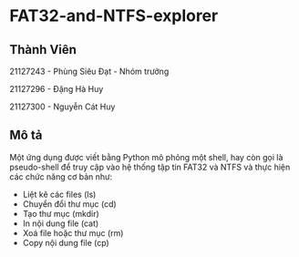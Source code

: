 # FAT32-and-NTFS-explorer
## Thành Viên
21127243 - Phùng Siêu Đạt - Nhóm trưởng

21127296 - Đặng Hà Huy

21127300 - Nguyễn Cát Huy
## Mô tả
Một ứng dụng được viết bằng Python mô phỏng một shell, hay còn gọi là pseudo-shell để truy cập vào hệ thống tập tin FAT32 và NTFS và thực hiện các chức năng cơ bản như: 
* Liệt kê các files (ls)
* Chuyển đổi thư mục (cd)
* Tạo thư mục (mkdir)
* In nội dung file (cat)
* Xoá file hoặc thư mục (rm)
* Copy nội dung file (cp)
